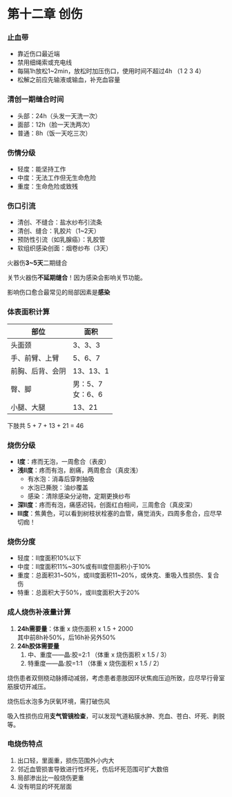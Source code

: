 # 第十二章 创伤

### 止血带

- 靠近伤口最近端
- 禁用细绳索或充电线
- 每隔1h放松1~2min，放松时加压伤口，使用时间不超过4h （1 2 3 4）
- 松解之前应先输液或输血，补充血容量

### 清创一期缝合时间

- 头部：24h（头发一天洗一次）
- 面部：12h（脸一天洗两次）
- 普通：8h（饭一天吃三次）

### 伤情分级

- 轻度：能坚持工作
- 中度：无法工作但无生命危险
- 重度：生命危险或致残

### 伤口引流

- 清创、不缝合：盐水纱布引流条
- 清创、缝合：乳胶片（1~2天）
- 预防性引流（如乳腺癌）：乳胶管
- 软组织感染创面：烟卷纱布（3天）

火器伤**3~5天**二期缝合

关节火器伤**不延期缝合**！因为感染会影响关节功能。

影响伤口愈合最常见的局部因素是**感染**

### 体表面积计算

部位|面积
--|--
头面颈|3、3、3
手、前臂、上臂|5、6、7
前胸、后背、会阴|13、13、1
臀、脚|男：5、7<br>女：6、6
小腿、大腿|13、21

下肢共 5 + 7 + 13 + 21 = 46

### 烧伤分级

- **I度**：疼而无泡，一周愈合（表皮）
- **浅II度**：疼而有泡，剧痛，两周愈合（真皮浅）
  - 有水泡：消毒后穿刺抽吸
  - 水泡已撕脱：油纱覆盖
  - 感染：清除感染分泌物，定期更换纱布
- **深II度**：疼而有泡，痛感迟钝，创面红白相间，三周愈合（真皮深）
- **III度**：焦黄色，可以看到树枝状栓塞的血管，痛觉消失，四周多愈合，应尽早切痂！

### 烧伤分度

- 轻度：II度面积10%以下
- 中度：II度面积11%~30%或有III度但面积小于10%
- 重度：总面积31~50%，或III度面积11~20%，或休克、重吸入性损伤、复合伤
- 特重：总面积大于50%，或III度面积大于20%

### 成人烧伤补液量计算

1. **24h需要量**：体重 x 烧伤面积 x 1.5 + 2000  
其中前8h补50%，后16h补另外50%
1. **24h胶体需要量**
    1. 中、重度——晶:胶=2:1 （体重 x 烧伤面积 x 1.5 / 3）
    1. 特重度——晶:胶=1:1 （体重 x 烧伤面积 x 1.5 / 2）

烧伤患者双侧桡动脉搏动减弱，考虑患者患肢因环状焦痂压迫所致，应尽早行骨室筋膜切开减压。

烧伤后水泡多为厌氧环境，需打破伤风

吸入性损伤应用**支气管镜检查**，可以发现气道粘膜水肿、充血、苍白、坏死、剥脱等。

### 电烧伤特点

1. 出口轻，里面重，损伤范围外小内大
1. 邻近血管损害导致进行性坏死，伤后坏死范围可扩大数倍
1. 局部渗出比一般烧伤更重
1. 没有明显的坏死层面
